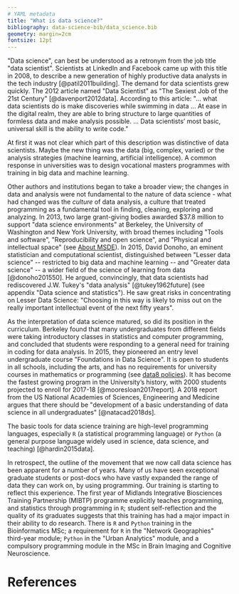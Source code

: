 ```yaml
---
# YAML metadata
title: "What is data science?"
bibliography: data-science-bib/data_science.bib
geometry: margin=2cm
fontsize: 12pt
---
```


"Data science", can best be understood as a retronym from the job title "data
scientist".  Scientists at LinkedIn and Facebook came up with this title in
2008, to describe a new generation of highly productive data analysts in the
tech industry [@patil2011building].  The demand for data scientists grew
quickly.  The 2012 article named "Data Scientist" as "The Sexiest Job of the
21st Century" [@davenport2012data]. According to this article: "... what data
scientists do is make discoveries while swimming in data ... At ease in the
digital realm, they are able to bring structure to large quantities of formless
data and make analysis possible. ... Data scientists’ most basic, universal
skill is the ability to write code."

At first it was not clear which part of this description was distinctive of
data scientists.  Maybe the new thing was the data (big, complex, varied) or
the analysis strategies (machine learning, artificial intelligence).  A common
response in universities was to design vocational masters programmes with
training in big data and machine learning.

Other authors and institutions began to take a broader view; the changes in
data and analysis were not fundamental to the nature of data science - what
had changed was the _culture_ of data analysis, a culture that treated
programming as a fundamental tool in finding, cleaning, exploring and
analyzing.  In 2013, two large grant-giving bodies awarded \$37.8 million
to support "data science environments" at Berkeley, the University of
Washington and New York University, with broad themes including "Tools and
software", "Reproducibility and open science", and "Physical and intellectual
space" (see [About MSDE](http://msdse.org/about)).  In 2015, David Donoho, an
eminent statistician and computational scientist, distinguished between "Lesser
data science" -- restricted to big data and machine learning -- and "Greater
data science" -- a wider field of the science of learning from data
[@donoho201550]. He argued, convincingly, that data scientists had
rediscovered J.W. Tukey's "data analysis" [@tukey1962future] (see appendix
"Data science and statistics").  He saw great risks in
concentrating on Lesser Data Science: "Choosing in this way is likely to miss
out on the really important intellectual event of the next fifty years".

As the interpretation of data science matured, so did its position in the
curriculum.  Berkeley found that many undergraduates from different fields
were taking introductory classes in statistics and computer programming, and
concluded that students were responding to a general need for training in
coding for data analysis.  In 2015, they pioneered an entry level
undergraduate course "Foundations in Data Science".  It is open to students in
all schools, including the arts, and has no requirements for university
courses in mathematics or programming (see [data8
policies](http://data8.org/su18/policies.html)).  It has become the fastest
growing program in the University’s history, with 2000 students projected to
enroll for 2017-18 [@mooresloan2017report].  A 2018 report from the US National
Academies of Sciences, Engineering and Medicine argues that there should be
"development of a basic understanding of data science in all undergraduates"
[@natacad2018ds].

The basic tools for data science training are high-level programming languages,
especially `R` (a statistical programming language) or `Python` (a general
purpose language widely used in science, data science, and teaching)
[@hardin2015data].

In retrospect, the outline of the movement that we now call data science has
been apparent for a number of years.  Many of us have seen exceptional
graduate students or post-docs who have vastly expanded the range of data
they can work on, by using programming.  Our training is starting to reflect
this experience. The first year of Midlands Integrative Biosciences Training
Partnership (MIBTP) programme explicitly teaches programming, and statistics
through programming in `R`; student self-reflection and the quality of its
graduates suggests that this training has had a major impact in their ability
to do research. There is `R` and `Python` training in the Bioinformatics MSc;
a requirement for `R` in the "Network Geographies" third-year module; `Python`
in the "Urban Analytics" module, and a compulsory programming module in the MSc
in Brain Imaging and Cognitive Neuroscience.

# References
